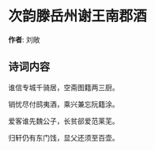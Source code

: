 # 次韵滕岳州谢王南郡酒

**作者**: 刘敞

## 诗词内容

谁信专城千骑居，空斋图籍两三厨。

销忧尽付鸱夷酒，乘兴兼忘阮籍涂。

爱客谁先魏公子，长贫郤爱范莱芜。

归轩仍有东门饯，显父还须至百壶。

